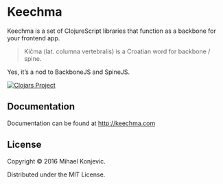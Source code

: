 # Keechma

Keechma is a set of ClojureScript libraries that function as a backbone for your frontend app.

> Kičma (lat. columna vertebralis) is a Croatian word for backbone / spine.

Yes, it’s a nod to BackboneJS and SpineJS.

[![Clojars Project](https://img.shields.io/clojars/v/keechma.svg)](https://clojars.org/keechma)

## Documentation

Documentation can be found at http://keechma.com

## License

Copyright &copy; 2016 Mihael Konjevic.

Distributed under the MIT License.
